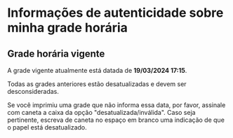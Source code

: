 # Informações de autenticidade sobre minha grade horária

## Grade horária vigente

A grade vigente atualmente está datada de __19/03/2024 17:15__.

Todas as grades anteriores estão desatualizadas e devem ser desconsideradas.

Se você imprimiu uma grade que não informa essa data, por favor, assinale com caneta a caixa da opção "desatualizada/inválida". Caso seja pertinente, escreva de caneta no espaço em branco uma indicação de que o papel está desatualizado.

